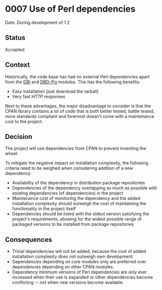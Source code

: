 # 0007 Use of Perl dependencies

Date: During development of 1.2

## Status

Accepted

## Context

Historically, the code base has had no external Perl dependencies apart from
the [DBI](https://metacpan.org/pod/DBI) and [DBD::Pg](https://metacpan.org/pod/DBD::Pg)
modules.  This has the following benefits:

 * Easy installation (just download the tarball)
 * Very fast HTTP responses

Next to these advantages, the major disadvantage to consider is that the
CPAN library contains a lot of code that is both better tested, battle
tested, more standards compliant and foremost doesn't come with a maintenance
cost to the project.

## Decision

The project will use dependencies from CPAN to prevent inventing the wheel.

To mitigate the negative impact on installation complexity, the following criteria
need to be weighed when considering addition of a new dependency:

 * Availability of the dependency in distribution package repositories
 * Dependencies of the dependency overlapping as much as possible with
   existing dependencies (of dependencies) in the project
 * Maintenance cost of monitoring the dependency and the added installation
   complexity should outweigh the cost of maintaining the functionality in
   the project itself
 * Dependencies should be listed with the oldest version satisfying the
   project's requirements, allowing for the widest possible range of
   packaged versions to be installed from package repositories

## Consequences

- Trivial dependencies will not be added, because the cost of added installation
  complexity does not outweigh own development.
- Dependencies depending on core modules only are preferred over dependencies
  depending on other CPAN modules.
- Dependency minimum versions of Perl dependencies are only ever increased when
  their use is expanded or other dependencies become conflicting -- not when new
  versions become available.
